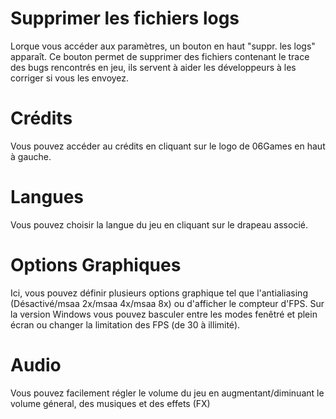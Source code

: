 <!-- TITLE: Paramètres -->
<!-- SUBTITLE:  -->

# Supprimer les fichiers logs
Lorque vous accéder aux paramètres, un bouton en haut "suppr. les logs" apparaît. Ce bouton permet de supprimer des fichiers contenant le trace des bugs rencontrés en jeu, ils servent à aider les développeurs à les corriger si vous les envoyez.

# Crédits
Vous pouvez accéder au crédits en cliquant sur le logo de 06Games en haut à gauche. 

# Langues
Vous pouvez choisir la langue du jeu en cliquant sur le drapeau associé.

# Options Graphiques
Ici, vous pouvez définir plusieurs options graphique tel que l'antialiasing (Désactivé/msaa 2x/msaa 4x/msaa 8x) ou d'afficher le compteur d'FPS.
Sur la version Windows vous pouvez basculer entre les modes fenêtré et plein écran ou changer la limitation des FPS (de 30 à illimité).

# Audio
Vous pouvez facilement régler le volume du jeu en augmentant/diminuant le volume géneral, des musiques et des effets (FX)